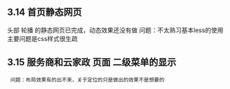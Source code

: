 ## 3.14 首页静态网页
  头部
  轮播
的静态网页已完成，动态效果还没有做
问题：不太熟习基本less的使用
     主要问题是css样式很生疏
## 3.15 服务商和云家政 页面  二级菜单的显示
     问题：布局效果有的出不来，关于定位的只是做出的效果不是想要的

